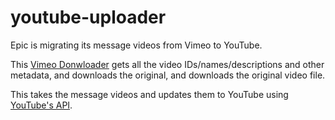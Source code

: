 # youtube-uploader

Epic is migrating its message videos from Vimeo to YouTube.

This [Vimeo Donwloader](https://github.com/epicsf/vimeo-downloader/)
gets all the video IDs/names/descriptions and other metadata, and downloads the original,
and downloads the original video file.

This takes the message videos and updates them to YouTube using
[YouTube's API](https://developers.google.com/youtube/v3/guides/uploading_a_video).
